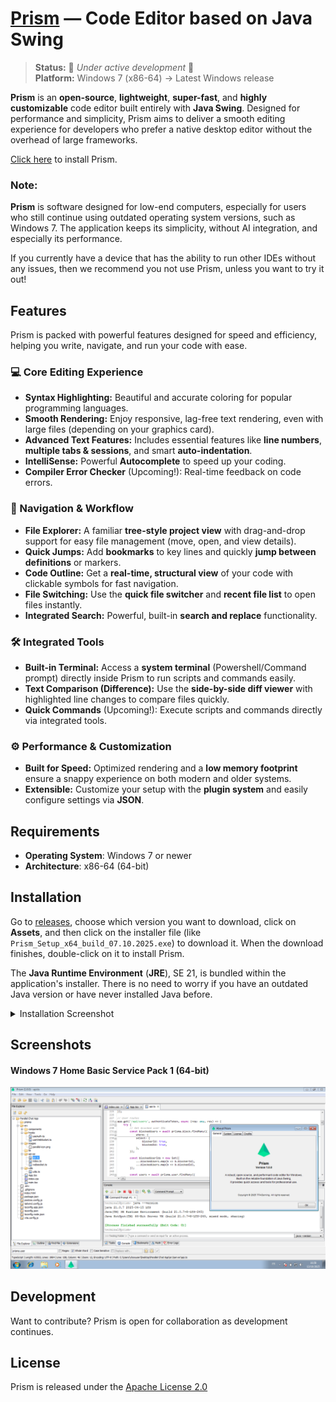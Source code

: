 # [Prism](https://github.com/TFAGaming/Prism/) — Code Editor based on Java Swing

> **Status:** 🚧 *Under active development* 🚧<br> 
> **Platform:** Windows 7 (x86-64) → Latest Windows release  

**Prism** is an **open-source**, **lightweight**, **super-fast**, and **highly customizable** code editor built entirely with **Java Swing**. Designed for performance and simplicity, Prism aims to deliver a smooth editing experience for developers who prefer a native desktop editor without the overhead of large frameworks.

[Click here](#installation) to install Prism.

### Note:

**Prism** is software designed for low-end computers, especially for users who still continue using outdated operating system versions, such as Windows 7. The application keeps its simplicity, without AI integration, and especially its performance.

If you currently have a device that has the ability to run other IDEs without any issues, then we recommend you not use Prism, unless you want to try it out!

## Features

Prism is packed with powerful features designed for speed and efficiency, helping you write, navigate, and run your code with ease.

### 💻 Core Editing Experience

* **Syntax Highlighting:** Beautiful and accurate coloring for popular programming languages.
* **Smooth Rendering:** Enjoy responsive, lag-free text rendering, even with large files (depending on your graphics card).
* **Advanced Text Features:** Includes essential features like **line numbers**, **multiple tabs & sessions**, and smart **auto-indentation**.
* **IntelliSense:** Powerful **Autocomplete** to speed up your coding.
* **Compiler Error Checker** (Upcoming!): Real-time feedback on code errors.

### 🧭 Navigation & Workflow

* **File Explorer:** A familiar **tree-style project view** with drag-and-drop support for easy file management (move, open, and view details).
* **Quick Jumps:** Add **bookmarks** to key lines and quickly **jump between definitions** or markers.
* **Code Outline:** Get a **real-time, structural view** of your code with clickable symbols for fast navigation.
* **File Switching:** Use the **quick file switcher** and **recent file list** to open files instantly.
* **Integrated Search:** Powerful, built-in **search and replace** functionality.

### 🛠️ Integrated Tools

* **Built-in Terminal:** Access a **system terminal** (Powershell/Command prompt) directly inside Prism to run scripts and commands easily.
* **Text Comparison (Difference):** Use the **side-by-side diff viewer** with highlighted line changes to compare files quickly.
* **Quick Commands** (Upcoming!): Execute scripts and commands directly via integrated tools.

### ⚙️ Performance & Customization

* **Built for Speed:** Optimized rendering and a **low memory footprint** ensure a snappy experience on both modern and older systems.
* **Extensible:** Customize your setup with the **plugin system** and easily configure settings via **JSON**.

## Requirements

- **Operating System**: Windows 7 or newer
- **Architecture**: x86-64 (64-bit)

## Installation

Go to [releases](https://github.com/TFAGaming/Prism/releases/), choose which version you want to download, click on **Assets**, and then click on the installer file (like `Prism_Setup_x64_build_07.10.2025.exe`) to download it. When the download finishes, double-click on it to install Prism.

The **Java Runtime Environment** (**JRE**), SE 21, is bundled within the application's installer. There is no need to worry if you have an outdated Java version or have never installed Java before.

<details>
<summary>Installation Screenshot</summary>

<img src="./assets/screenshot-installation.png" />
</details>

## Screenshots

#### Windows 7 Home Basic Service Pack 1 (64-bit)

<img src="./assets/screenshot-win7.png" />

## Development

Want to contribute? Prism is open for collaboration as development continues.

## License

Prism is released under the [Apache License 2.0](./LICENSE.txt)
